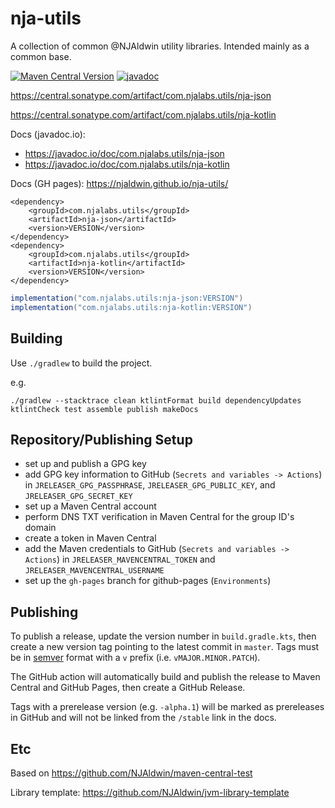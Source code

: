 # nja-utils

A collection of common @NJAldwin utility libraries.  Intended mainly as a common base.

[![Maven Central Version](https://img.shields.io/maven-central/v/com.njalabs.utils/nja-json)](https://central.sonatype.com/artifact/com.njalabs.utils/nja-json)
[![javadoc](https://javadoc.io/badge2/com.njalabs.utils/nja-json/javadoc.svg)](https://javadoc.io/doc/com.njalabs.utils/nja-json)

https://central.sonatype.com/artifact/com.njalabs.utils/nja-json

https://central.sonatype.com/artifact/com.njalabs.utils/nja-kotlin

Docs (javadoc.io):
 - https://javadoc.io/doc/com.njalabs.utils/nja-json
 - https://javadoc.io/doc/com.njalabs.utils/nja-kotlin

Docs (GH pages): https://njaldwin.github.io/nja-utils/

```maven
<dependency>
    <groupId>com.njalabs.utils</groupId>
    <artifactId>nja-json</artifactId>
    <version>VERSION</version>
</dependency>
<dependency>
    <groupId>com.njalabs.utils</groupId>
    <artifactId>nja-kotlin</artifactId>
    <version>VERSION</version>
</dependency>
```

```gradle
implementation("com.njalabs.utils:nja-json:VERSION")
implementation("com.njalabs.utils:nja-kotlin:VERSION")
```

## Building

Use `./gradlew` to build the project.

e.g.

```console
./gradlew --stacktrace clean ktlintFormat build dependencyUpdates ktlintCheck test assemble publish makeDocs
```

## Repository/Publishing Setup

- set up and publish a GPG key
- add GPG key information to GitHub (`Secrets and variables -> Actions`) in `JRELEASER_GPG_PASSPHRASE`, `JRELEASER_GPG_PUBLIC_KEY`, and `JRELEASER_GPG_SECRET_KEY`
- set up a Maven Central account
- perform DNS TXT verification in Maven Central for the group ID's domain
- create a token in Maven Central
- add the Maven credentials to GitHub (`Secrets and variables -> Actions`) in `JRELEASER_MAVENCENTRAL_TOKEN` and `JRELEASER_MAVENCENTRAL_USERNAME`
- set up the `gh-pages` branch for github-pages (`Environments`)

## Publishing

To publish a release, update the version number in `build.gradle.kts`, then create a new version tag pointing to the latest commit in `master`.  Tags must be in [semver](https://semver.org/) format with a `v` prefix (i.e. `vMAJOR.MINOR.PATCH`).

The GitHub action will automatically build and publish the release to Maven Central and GitHub Pages, then create a GitHub Release.

Tags with a prerelease version (e.g. `-alpha.1`) will be marked as prereleases in GitHub and will not be linked from the `/stable` link in the docs.

## Etc

Based on https://github.com/NJAldwin/maven-central-test

Library template: https://github.com/NJAldwin/jvm-library-template
